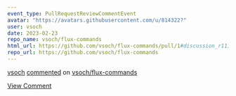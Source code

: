 ```yaml
---
event_type: PullRequestReviewCommentEvent
avatar: "https://avatars.githubusercontent.com/u/814322?"
user: vsoch
date: 2023-02-23
repo_name: vsoch/flux-commands
html_url: https://github.com/vsoch/flux-commands/pull/1#discussion_r1115143422
repo_url: https://github.com/vsoch/flux-commands
---
```


<a href='https://github.com/vsoch' target='_blank'>vsoch</a> <a href='https://github.com/vsoch/flux-commands/pull/1#discussion_r1115143422' target='_blank'>commented</a> on <a href='https://github.com/vsoch/flux-commands' target='_blank'>vsoch/flux-commands</a>

<a href='https://github.com/vsoch/flux-commands/pull/1#discussion_r1115143422' target='_blank'>View Comment</a>